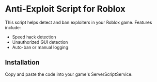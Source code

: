 # Anti-Exploit Script for Roblox
This script helps detect and ban exploiters in your Roblox game. Features include:
- Speed hack detection
- Unauthorized GUI detection
- Auto-ban or manual logging

## Installation
Copy and paste the code into your game's ServerScriptService.
